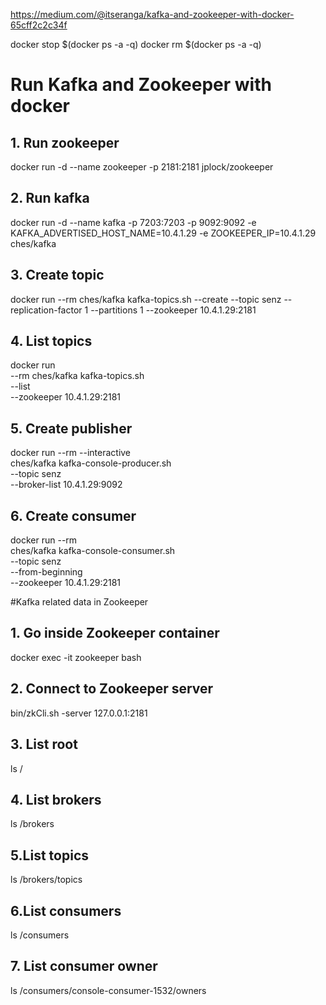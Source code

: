 https://medium.com/@itseranga/kafka-and-zookeeper-with-docker-65cff2c2c34f


docker stop $(docker ps -a -q)
docker rm $(docker ps -a -q)


# Run Kafka and Zookeeper with docker

## 1. Run zookeeper
docker run -d --name zookeeper -p 2181:2181 jplock/zookeeper

## 2. Run kafka
docker run -d --name kafka -p 7203:7203 -p 9092:9092 -e KAFKA_ADVERTISED_HOST_NAME=10.4.1.29 -e ZOOKEEPER_IP=10.4.1.29 ches/kafka

## 3. Create topic
docker run --rm ches/kafka kafka-topics.sh --create --topic senz --replication-factor 1 --partitions 1 --zookeeper 10.4.1.29:2181

## 4. List topics
docker run \
--rm ches/kafka kafka-topics.sh \
--list \
--zookeeper 10.4.1.29:2181

## 5. Create publisher
docker run --rm --interactive \
ches/kafka kafka-console-producer.sh \
--topic senz \
--broker-list 10.4.1.29:9092

## 6. Create consumer
docker run --rm \
ches/kafka kafka-console-consumer.sh \
--topic senz \
--from-beginning \
--zookeeper 10.4.1.29:2181


#Kafka related data in Zookeeper
## 1. Go inside Zookeeper container
docker exec -it zookeeper bash
## 2. Connect to Zookeeper server
bin/zkCli.sh -server 127.0.0.1:2181

## 3. List root
ls /

## 4. List brokers
ls /brokers

## 5.List topics
ls /brokers/topics

## 6.List consumers
ls /consumers

## 7. List consumer owner
ls /consumers/console-consumer-1532/owners

